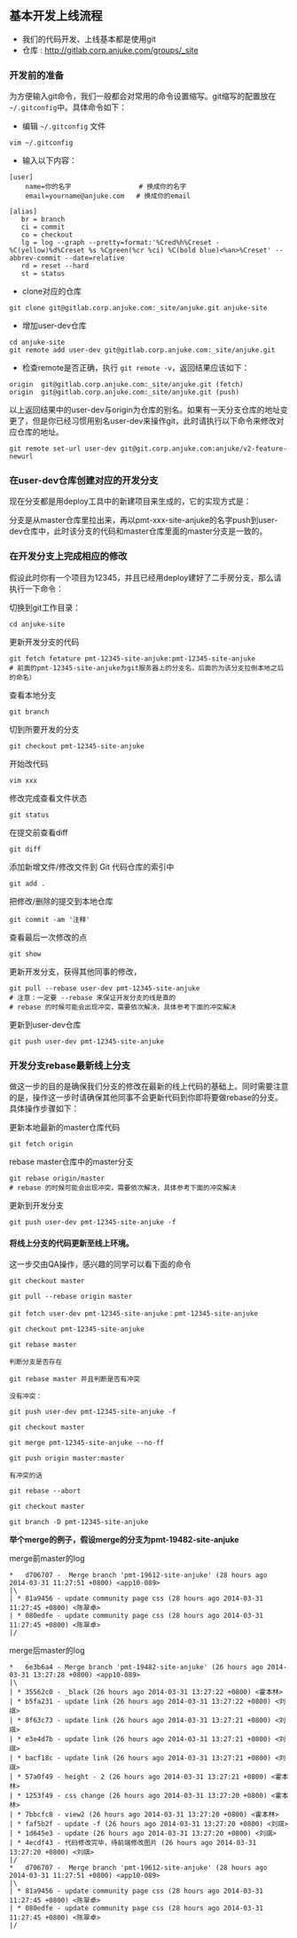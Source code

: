 ## 基本开发上线流程

*	我们的代码开发、上线基本都是使用git
*	仓库 : http://gitlab.corp.anjuke.com/groups/_site

### 开发前的准备

为方便输入git命令，我们一般都会对常用的命令设置缩写。git缩写的配置放在`~/.gitconfig`中。具体命令如下：

  * 编辑 `~/.gitconfig` 文件

```
vim ~/.gitconfig
```

  * 输入以下内容：

```
[user]
    name=你的名字                 # 换成你的名字
    email=yourname@anjuke.com   # 换成你的email

[alias]
   br = branch
   ci = commit
   co = checkout
   lg = log --graph --pretty=format:'%Cred%h%Creset -%C(yellow)%d%Creset %s %Cgreen(%cr %ci) %C(bold blue)<%an>%Creset' --abbrev-commit --date=relative
   rd = reset --hard
   st = status
```

  * clone对应的仓库

```
git clone git@gitlab.corp.anjuke.com:_site/anjuke.git anjuke-site
```

  * 增加user-dev仓库

```
cd anjuke-site
git remote add user-dev git@gitlab.corp.anjuke.com:_site/anjuke.git
```

  * 检查remote是否正确，执行 `git remote -v`，返回结果应该如下：

```
origin	git@gitlab.corp.anjuke.com:_site/anjuke.git (fetch)
origin	git@gitlab.corp.anjuke.com:_site/anjuke.git (push)
```

 以上返回结果中的user-dev与origin为仓库的别名。如果有一天分支仓库的地址变更了，但是你已经习惯用别名user-dev来操作git，此时请执行以下命令来修改对应仓库的地址。

```
git remote set-url user-dev git@git.corp.anjuke.com:anjuke/v2-feature-newurl
```

### 在user-dev仓库创建对应的开发分支

现在分支都是用deploy工具中的新建项目来生成的，它的实现方式是：

分支是从master仓库里拉出来，再以pmt-xxx-site-anjuke的名字push到user-dev仓库中，此时该分支的代码和master仓库里面的master分支是一致的。

###  在开发分支上完成相应的修改

假设此时你有一个项目为12345，并且已经用deploy建好了二手房分支，那么请执行一下命令：

切换到git工作目录：

    cd anjuke-site

更新开发分支的代码

    git fetch fetature pmt-12345-site-anjuke:pmt-12345-site-anjuke 
    # 前面的pmt-12345-site-anjuke为git服务器上的分支名，后面的为该分支拉倒本地之后的命名）

查看本地分支

    git branch

切到所要开发的分支

    git checkout pmt-12345-site-anjuke

开始改代码

    vim xxx

修改完成查看文件状态

    git status

在提交前查看diff

    git diff

添加新增文件/修改文件到 Git 代码仓库的索引中

    git add .

把修改/删除的提交到本地仓库

    git commit -am '注释'

查看最后一次修改的点

    git show

更新开发分支，获得其他同事的修改，

    git pull --rebase user-dev pmt-12345-site-anjuke
    # 注意：一定要 --rebase 来保证开发分支的线是直的
    # rebase 的时候可能会出现冲突，需要依次解决，具体参考下面的冲突解决

更新到user-dev仓库

    git push user-dev pmt-12345-site-anjuke


###  开发分支rebase最新线上分支

做这一步的目的是确保我们分支的修改在最新的线上代码的基础上。同时需要注意的是，操作这一步时请确保其他同事不会更新代码到你即将要做rebase的分支。具体操作步骤如下：

更新本地最新的master仓库代码

    git fetch origin

rebase master仓库中的master分支

    git rebase origin/master
    # rebase 的时候可能会出现冲突，需要依次解决，具体参考下面的冲突解决

更新到开发分支

    git push user-dev pmt-12345-site-anjuke -f


<h4 id='title5''>将线上分支的代码更新至线上环境。</h4>

 这一步交由QA操作，感兴趣的同学可以看下面的命令

```
git checkout master

git pull --rebase origin master

git fetch user-dev pmt-12345-site-anjuke：pmt-12345-site-anjuke

git checkout pmt-12345-site-anjuke

git rebase master

判断分支是否存在

git rebase master 并且判断是否有冲突

没有冲突：

git push user-dev pmt-12345-site-anjuke -f

git checkout master

git merge pmt-12345-site-anjuke --no-ff

git push origin master:master

有冲突的话

git rebase --abort

git checkout master

git branch -D pmt-12345-site-anjuke
```
**举个merge的例子，假设merge的分支为pmt-19482-site-anjuke**

merge前master的log

```
*   d706707 -  Merge branch 'pmt-19612-site-anjuke' (28 hours ago 2014-03-31 11:27:51 +0800) <app10-089>
|\  
| * 81a9456 - update community page css (28 hours ago 2014-03-31 11:27:45 +0800) <陈翠卓>
| * 080edfe - update community page css (28 hours ago 2014-03-31 11:27:45 +0800) <陈翠卓>
|/ 
```

merge后master的log

```
*   6e3b6a4 - Merge branch 'pmt-19482-site-anjuke' (26 hours ago 2014-03-31 13:27:28 +0800) <app10-089>
|\  
| * 35562c0 - _black (26 hours ago 2014-03-31 13:27:22 +0800) <霍本林>
| * b5fa231 - update link (26 hours ago 2014-03-31 13:27:22 +0800) <刘祺>
| * 8f63c73 - update link (26 hours ago 2014-03-31 13:27:21 +0800) <刘祺>
| * e3e4d7b - update link (26 hours ago 2014-03-31 13:27:21 +0800) <刘祺>
| * bacf18c - update link (26 hours ago 2014-03-31 13:27:21 +0800) <刘祺>
| * 57a0f49 - height - 2 (26 hours ago 2014-03-31 13:27:21 +0800) <霍本林>
| * 1253f49 - css change (26 hours ago 2014-03-31 13:27:20 +0800) <霍本林>
| * 7bbcfc8 - view2 (26 hours ago 2014-03-31 13:27:20 +0800) <霍本林>
| * faf5b2f - update -f (26 hours ago 2014-03-31 13:27:20 +0800) <刘祺>
| * 1d645e3 - update (26 hours ago 2014-03-31 13:27:20 +0800) <刘祺>
| * 4ecdf43 - 代码修改完毕，待前端修改图片 (26 hours ago 2014-03-31 13:27:20 +0800) <刘祺>
|/  
*   d706707 -  Merge branch 'pmt-19612-site-anjuke' (28 hours ago 2014-03-31 11:27:51 +0800) <app10-089>
|\  
| * 81a9456 - update community page css (28 hours ago 2014-03-31 11:27:45 +0800) <陈翠卓>
| * 080edfe - update community page css (28 hours ago 2014-03-31 11:27:45 +0800) <陈翠卓>
|/ 
```

